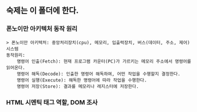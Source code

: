## 숙제는 이 폴더에 한다.

### 폰노이만 아키텍처 동작 원리

    > 폰노이만 아키텍처: 중앙처리장치(cpu), 메모리, 입출력장치, 버스(데이터, 주소, 제어)시스템
    동작원리:
        명령어 인출(Fetch): 현재 프로그램 카운터(PC)가 가르키는 메모리 주소에서 명령어를 읽어온다.
        명령어 해독(Decode): 인출한 명령어 해독하여, 어떤 작업을 수행할지 결정한다.
        명령어 실행(Execute): 해독한 명령어에 따라 작업을 수행한다.
        명령어 저장(Store): 결과를 메모리나 레지스터에 저장한다.

### HTML 시멘틱 태그 역할, DOM 조사

